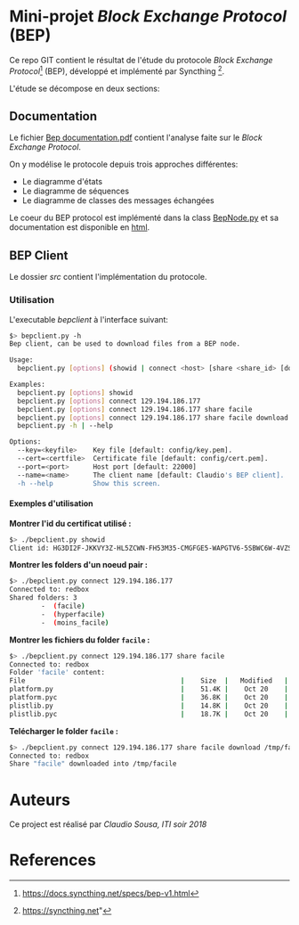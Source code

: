 # Mini-projet *Block Exchange Protocol* (BEP)

Ce repo GIT contient le résultat de l'étude du protocole *Block Exchange Protocol*[^2] (BEP), développé et implémenté par Syncthing [^1].

L'étude se décompose en deux sections:

## Documentation

Le fichier [Bep documentation.pdf](https://githepia.hesge.ch/claudio.martinss/bep-client/raw/master/documentation/bep_documentation.pdf) contient l'analyse faite sur le *Block Exchange Protocol*.

On y modélise le protocole depuis trois approches différentes:

 * Le diagramme d'états
 * Le diagramme de séquences
 * Le diagramme de classes des messages échangées

Le coeur du BEP protocol est implémenté dans la class [BepNode.py](https://githepia.hesge.ch/claudio.martinss/bep-client/blob/master/src/bep/BepNode.py) et sa documentation est disponible en [html](http://claudio.sousa.gitlab.io/bep-client/classBepNode_1_1BepNode.html).

## BEP Client

Le dossier *src* contient l'implémentation du protocole.

### Utilisation

L'executable *bepclient* à l'interface suivant:

~~~~~~~ {.bash }
$> bepclient.py -h
Bep client, can be used to download files from a BEP node.

Usage:
  bepclient.py [options] (showid | connect <host> [share <share_id> [download <destination>]])

Examples:
  bepclient.py [options] showid
  bepclient.py [options] connect 129.194.186.177
  bepclient.py [options] connect 129.194.186.177 share facile
  bepclient.py [options] connect 129.194.186.177 share facile download /tmp/destination
  bepclient.py -h | --help

Options:
  --key=<keyfile>    Key file [default: config/key.pem].
  --cert=<certfile>  Certificate file [default: config/cert.pem].
  --port=<port>      Host port [default: 22000]
  --name=<name>      The client name [default: Claudio's BEP client].
  -h --help          Show this screen.
~~~~~~~


#### Exemples d'utilisation

**Montrer l'id du certificat utilisé :**

~~~~~~~ {.bash }
$> ./bepclient.py showid
Client id: HG3DI2F-JKKVY3Z-HL5ZCWN-FH53M35-CMGFGE5-WAPGTV6-5SBWC6W-4VZSFA
~~~~~~~

**Montrer les folders d'un noeud pair :**

~~~~~~~ {.bash }
$> ./bepclient.py connect 129.194.186.177
Connected to: redbox
Shared folders: 3
        -  (facile)
        -  (hyperfacile)
        -  (moins_facile)
~~~~~~~

**Montrer les fichiers du folder `facile` :**

~~~~~~~ {.bash }
$> ./bepclient.py connect 129.194.186.177 share facile
Connected to: redbox
Folder 'facile' content:
File                                       |    Size  |   Modified   | Blocks
platform.py                                |    51.4K |    Oct 20    | 1
platform.pyc                               |    36.8K |    Oct 20    | 1
plistlib.py                                |    14.8K |    Oct 20    | 1
plistlib.pyc                               |    18.7K |    Oct 20    | 1
~~~~~~~

**Telécharger le folder `facile` :**

~~~~~~~ {.bash }
$> ./bepclient.py connect 129.194.186.177 share facile download /tmp/facile
Connected to: redbox
Share "facile" downloaded into /tmp/facile
~~~~~~~

# Auteurs

Ce project est réalisé par *Claudio Sousa, ITI soir 2018*

# References

[^1]: https://syncthing.net"
[^2]: https://docs.syncthing.net/specs/bep-v1.html